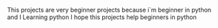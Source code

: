 This projects are very beginner projects because i`m beginner in python and I Learning python I hope this projects help beginners in python
